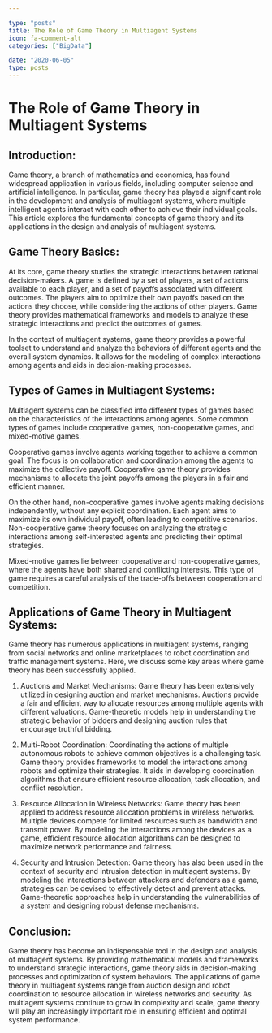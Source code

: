 ```yaml
---

type: "posts"
title: The Role of Game Theory in Multiagent Systems
icon: fa-comment-alt
categories: ["BigData"]

date: "2020-06-05"
type: posts
---
```





# The Role of Game Theory in Multiagent Systems

## Introduction:

Game theory, a branch of mathematics and economics, has found widespread application in various fields, including computer science and artificial intelligence. In particular, game theory has played a significant role in the development and analysis of multiagent systems, where multiple intelligent agents interact with each other to achieve their individual goals. This article explores the fundamental concepts of game theory and its applications in the design and analysis of multiagent systems.

## Game Theory Basics:

At its core, game theory studies the strategic interactions between rational decision-makers. A game is defined by a set of players, a set of actions available to each player, and a set of payoffs associated with different outcomes. The players aim to optimize their own payoffs based on the actions they choose, while considering the actions of other players. Game theory provides mathematical frameworks and models to analyze these strategic interactions and predict the outcomes of games.

In the context of multiagent systems, game theory provides a powerful toolset to understand and analyze the behaviors of different agents and the overall system dynamics. It allows for the modeling of complex interactions among agents and aids in decision-making processes.

## Types of Games in Multiagent Systems:

Multiagent systems can be classified into different types of games based on the characteristics of the interactions among agents. Some common types of games include cooperative games, non-cooperative games, and mixed-motive games.

Cooperative games involve agents working together to achieve a common goal. The focus is on collaboration and coordination among the agents to maximize the collective payoff. Cooperative game theory provides mechanisms to allocate the joint payoffs among the players in a fair and efficient manner.

On the other hand, non-cooperative games involve agents making decisions independently, without any explicit coordination. Each agent aims to maximize its own individual payoff, often leading to competitive scenarios. Non-cooperative game theory focuses on analyzing the strategic interactions among self-interested agents and predicting their optimal strategies.

Mixed-motive games lie between cooperative and non-cooperative games, where the agents have both shared and conflicting interests. This type of game requires a careful analysis of the trade-offs between cooperation and competition.

## Applications of Game Theory in Multiagent Systems:

Game theory has numerous applications in multiagent systems, ranging from social networks and online marketplaces to robot coordination and traffic management systems. Here, we discuss some key areas where game theory has been successfully applied.

1. Auctions and Market Mechanisms:
Game theory has been extensively utilized in designing auction and market mechanisms. Auctions provide a fair and efficient way to allocate resources among multiple agents with different valuations. Game-theoretic models help in understanding the strategic behavior of bidders and designing auction rules that encourage truthful bidding.

2. Multi-Robot Coordination:
Coordinating the actions of multiple autonomous robots to achieve common objectives is a challenging task. Game theory provides frameworks to model the interactions among robots and optimize their strategies. It aids in developing coordination algorithms that ensure efficient resource allocation, task allocation, and conflict resolution.

3. Resource Allocation in Wireless Networks:
Game theory has been applied to address resource allocation problems in wireless networks. Multiple devices compete for limited resources such as bandwidth and transmit power. By modeling the interactions among the devices as a game, efficient resource allocation algorithms can be designed to maximize network performance and fairness.

4. Security and Intrusion Detection:
Game theory has also been used in the context of security and intrusion detection in multiagent systems. By modeling the interactions between attackers and defenders as a game, strategies can be devised to effectively detect and prevent attacks. Game-theoretic approaches help in understanding the vulnerabilities of a system and designing robust defense mechanisms.

## Conclusion:

Game theory has become an indispensable tool in the design and analysis of multiagent systems. By providing mathematical models and frameworks to understand strategic interactions, game theory aids in decision-making processes and optimization of system behaviors. The applications of game theory in multiagent systems range from auction design and robot coordination to resource allocation in wireless networks and security. As multiagent systems continue to grow in complexity and scale, game theory will play an increasingly important role in ensuring efficient and optimal system performance.